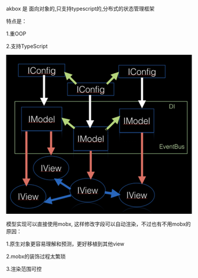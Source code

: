 
akbox 是 面向对象的,只支持typescript的,分布式的状态管理框架

特点是：

1.重OOP

2.支持TypeScript

<img  src="https://raw.githubusercontent.com/lusess123/akbox/master/packages/apps/akbox-demo/images/framework.jpg"   />


 模型实现可以直接使用mobx, 这样修改字段可以自动渲染，不过也有不用mobx的原因：
 
1.原生对象更容易理解和预测，更好移植到其他view  

2.mobx的装饰过程太繁琐 

3.渲染范围可控

